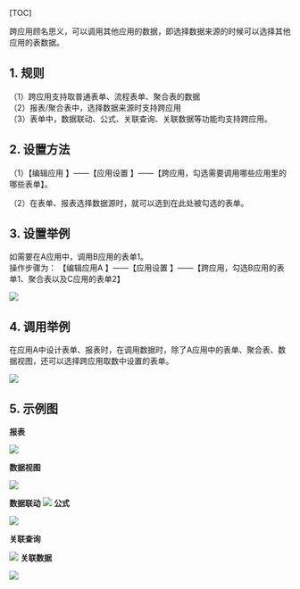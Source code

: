 [TOC]

跨应用顾名思义，可以调用其他应用的数据，即选择数据来源的时候可以选择其他应用的表数据。



## 1. 规则

（1）跨应用支持取普通表单、流程表单、聚合表的数据<br>
（2）报表/聚合表中，选择数据来源时支持跨应用<br>
（3）表单中，数据联动、公式、关联查询、关联数据等功能均支持跨应用。


## 2. 设置方法

（1）【编辑应用 】——【应用设置 】——【跨应用，勾选需要调用哪些应用里的哪些表单】。

（2）在表单、报表选择数据源时，就可以选到在此处被勾选的表单。


## 3. 设置举例

如需要在A应用中，调用B应用的表单1。<br>
操作步骤为：
【编辑应用A 】——【应用设置 】——【跨应用，勾选B应用的表单1、聚合表以及C应用的表单2】

![](http://docfiles.baibaoyun.com/FheUSMfUP-J-NeUBoOpzdoLXA6Z-)

## 4. 调用举例
在应用A中设计表单、报表时，在调用数据时，除了A应用中的表单、聚合表、数据视图，还可以选择跨应用取数中设置的表单。

![](http://docfiles.baibaoyun.com/FjYO00bf6pUOuG90lF-gXocUw1gx)

## 5. 示例图<br>
**报表**

![](http://docfiles.baibaoyun.com/FjYO00bf6pUOuG90lF-gXocUw1gx)


**数据视图**

![](http://docfiles.baibaoyun.com/FgqvyFpuGQDLMK__XJ63HarRX0CK)

**数据联动**
![](http://docfiles.baibaoyun.com/FkkxwemFbHgY_7h33fwXxCqMZlw2)
**公式**

![](http://docfiles.baibaoyun.com/FiVgWScTsO8tPYMSDgIjRTAhjXQY)

**关联查询**

![](http://docfiles.baibaoyun.com/Fl3mpht1fr8hZoCjm0QBgVZ5TjRH)
**关联数据**

![](http://docfiles.baibaoyun.com/Fj1PRrynlA7uC_uFB3g6htwrgG8Z)